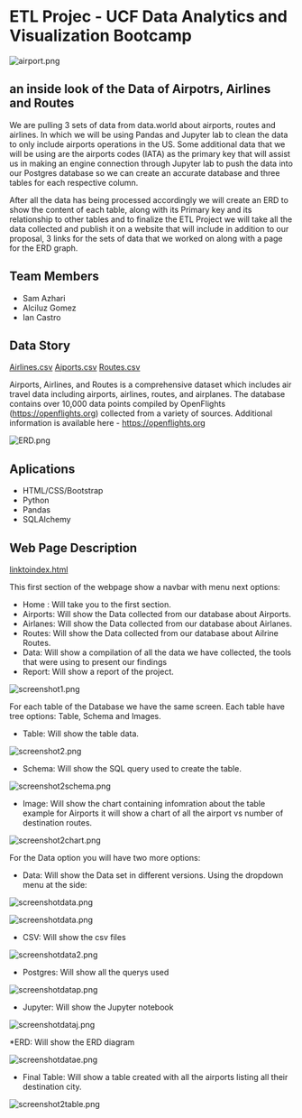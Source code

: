 # ETL Projec - UCF Data Analytics and Visualization Bootcamp
![airport.png](images/sec1.png)

## an inside look of the Data of Airpotrs, Airlines and Routes

We are pulling 3 sets of data from data.world about airports, routes and airlines. In which we will be using Pandas and Jupyter lab to clean the data to only include airports operations in the US. Some additional data that we will be using are the airports codes (IATA) as the primary key that will assist us in making an engine connection through Jupyter lab to push the data into our Postgres database  so we can create an accurate database and three tables for each respective column. 

After all the data has being processed accordingly we will create an ERD to show the content of each table, along with its Primary key and its relationship to other tables and to finalize the ETL Project we will take all the data collected and publish it on a website that will include in addition to our proposal, 3 links for the sets of data that we worked on along with a page for the ERD graph.

## Team Members
  * Sam Azhari
  * Alciluz Gomez 
  * Ian Castro  

## Data Story

[Airlines.csv](https://data.world/tylerudite/airports-airlines-and-routes/workspace/file?filename=airlines.csv )
[Aiports.csv](https://data.world/tylerudite/airports-airlines-and-routes/workspace/file?filename=airports.csv  )
[Routes.csv](https://data.world/tylerudite/airports-airlines-and-routes/workspace/file?filename=routes.csv )

Airports, Airlines, and Routes is a comprehensive dataset which includes air travel data including airports, airlines, routes, and airplanes. The database contains over 10,000 data points compiled by OpenFlights (https://openflights.org) collected from a variety of sources.
Additional information is available here - https://openflights.org

![ERD.png](images/ERD.png)

## Aplications

* HTML/CSS/Bootstrap
* Python
* Pandas
* SQLAlchemy

## Web Page Description

[linktoindex.html](https://flbpilot.github.io/ETL-Project/)

This first section of the webpage show a navbar with menu next options: 
 * Home : Will take you to the first section.
 * Airports: Will show the Data collected from our database about Airports. 
 * Airlanes: Will show the Data collected from our database about Airlanes.
 * Routes: Will show the Data collected from our database about Ailrine Routes.
 * Data: Will show a compilation of all the data we have collected, the tools that were using to present our findings
 * Report: Will show a report of the project.

![screenshot1.png](images/screenshot1.png)

For each table of the Database we have the same screen. Each table have tree options: Table, Schema and Images.
* Table: Will show the table data.

![screenshot2.png](images/screenshot2.png)

* Schema: Will show the SQL query used to create the table.

![screenshot2schema.png](images/screenshot2schema.png)

* Image: Will show the chart containing infomration about the table example for Airports it will show a chart of all the airport vs number of destination routes.

![screenshot2chart.png](images/screenshot2chart.png)

For the Data option you will have two more options:
* Data: Will show the Data set in different versions. Using the dropdown menu at the side:

![screenshotdata.png](images/screenshotdata.png)

![screenshotdata.png](images/option.gif)

* CSV: Will show the csv files

![screenshotdata2.png](images/screenshotdata2.png)

* Postgres: Will show all the querys used

![screenshotdatap.png](images/screenshotdatap.png)

* Jupyter: Will show the Jupyter notebook

![screenshotdataj.png](images/screenshotdataj.png)

*ERD: Will show the ERD diagram

![screenshotdatae.png](images/screenshotdatae.png)

* Final Table: Will show a table created with all the airports listing all their destination city.

![screenshot2table.png](images/screenshot2table.png)

